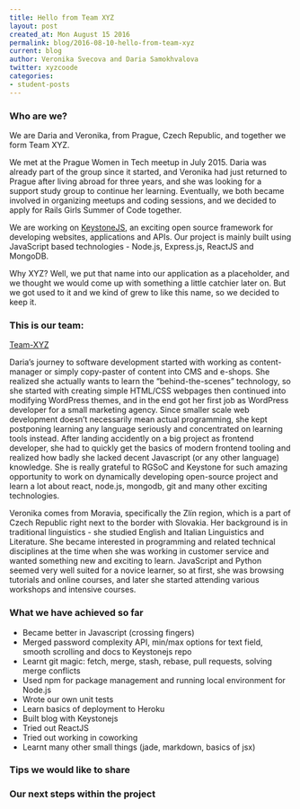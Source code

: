 ```yaml
---
title: Hello from Team XYZ
layout: post
created_at: Mon August 15 2016
permalink: blog/2016-08-10-hello-from-team-xyz
current: blog
author: Veronika Svecova and Daria Samokhvalova
twitter: xyzcoode
categories:
- student-posts
---
```


### Who are we?

We are Daria and Veronika, from Prague, Czech Republic, and together we form Team XYZ.

We met at the Prague Women in Tech meetup in July 2015. Daria was already part of the group since it started, and Veronika had just returned to Prague after living abroad for three years, and she was looking for a support study group to continue her learning. Eventually, we both became involved in organizing meetups and coding sessions, and we decided to apply for Rails Girls Summer of Code together.

We are working on [KeystoneJS](http://keystonejs.com/), an exciting open source framework for developing websites, applications and APIs. Our project is mainly built using JavaScript based technologies - Node.js, Express.js, ReactJS and MongoDB.

Why XYZ? Well, we put that name into our application as a placeholder, and we thought we would come up with something a little catchier later on. But we got used to it and we kind of grew to like this name, so we decided to keep it.

### This is our team:

[Team-XYZ](/img/blog/2016/team-xyz.jpg)

Daria’s journey to software development started with working as content-manager or simply copy-paster of content into CMS and e-shops. She realized she actually wants to learn the “behind-the-scenes” technology, so she started with creating simple HTML/CSS webpages then continued into modifying WordPress themes, and in the end got her first job as WordPress developer for a small marketing agency. Since smaller scale web development doesn’t necessarily mean actual programming, she kept postponing learning any language seriously and concentrated on learning tools instead. After landing accidently on a big project as frontend developer, she had to quickly get the basics of modern frontend tooling and realized how badly she lacked decent Javascript (or any other language) knowledge. She is really grateful to RGSoC and Keystone for such amazing opportunity to work on dynamically developing open-source project and learn a lot about react, node.js, mongodb, git and many other exciting technologies.

Veronika comes from Moravia, specifically the Zlín region, which is a part of Czech Republic right next to the border with Slovakia.
Her background is in traditional linguistics - she studied English and Italian Linguistics and Literature.
She became interested in programming and related technical disciplines at the time when she was working in customer service and wanted something new and exciting to learn. JavaScript and Python seemed very well suited for a novice learner, so at first, she was browsing tutorials and online courses, and later she started attending various workshops and intensive courses.

### What we have achieved so far
* Became better in Javascript (crossing fingers)
* Merged password complexity API, min/max options for text field, smooth scrolling and docs to Keystonejs repo
* Learnt git magic: fetch, merge, stash, rebase, pull requests, solving merge conflicts
* Used npm for package management and running local environment for Node.js
* Wrote our own unit tests
* Learn basics of deployment to Heroku
* Built blog with Keystonejs
* Tried out ReactJS
* Tried out working in coworking
* Learnt many other small things (jade, markdown, basics of jsx)

### Tips we would like to share

### Our next steps within the project
